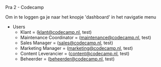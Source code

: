 Pra 2 - Codecamp

Om in te loggen ga je naar het knopje 'dashboard' in het navigatie menu

- Users
  - Klant = (klant@codecamp.nl, test)
  - Maintenance Coordinator = (maintenance@codecamp.nl, test)
  - Sales Manager = (sales@codecamp.nl, test)
  - Marketing Manager = (marketing@codecamp.nl, test)
  - Content Leverancier = (content@codecamp.nl, test)
  - Beheerder = (beheerder@codecamp.nl, test)
